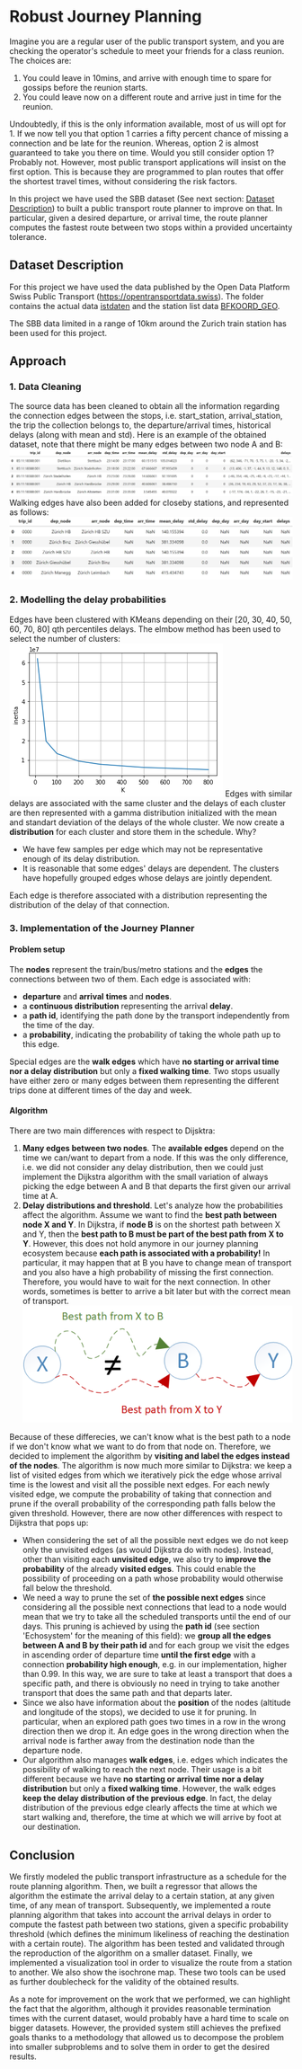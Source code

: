 # Robust Journey Planning
Imagine you are a regular user of the public transport system, and you are checking the operator's schedule to meet your friends for a class reunion. The choices are:
1. You could leave in 10mins, and arrive with enough time to spare for gossips before the reunion starts.
2. You could leave now on a different route and arrive just in time for the reunion.

Undoubtedly, if this is the only information available, most of us will opt for 1. If we now tell you that option 1 carries a fifty percent chance of missing a connection and be late for the reunion. Whereas, option 2 is almost guaranteed to take you there on time. Would you still consider option 1? Probably not. However, most public transport applications will insist on the first option. This is because they are programmed to plan routes that offer the shortest travel times, without considering the risk factors.

In this project we have used the SBB dataset (See next section: [Dataset Description](#dataset-description)) to built a public transport route planner to improve on that. In particular, given a desired departure, or arrival time, the route planner computes the fastest route between two stops within a provided uncertainty tolerance. 

## Dataset Description

For this project we have used the data published by the Open Data Platform Swiss Public Transport (<https://opentransportdata.swiss>). The folder contains the actual data [istdaten](<https://opentransportdata.swiss/en/dataset/istdaten>) and the station list data [BFKOORD_GEO](https://opentransportdata.swiss/de/cookbook/hafas-rohdaten-format-hrdf/#Abgrenzung).

The SBB data limited in a range of 10km around the Zurich train station has been used for this project.
## Approach
### 1. Data Cleaning
The source data has been cleaned to obtain all the information regarding the connection edges between the stops, i.e. start_station, arrival_station, the trip the collection belongs to, the departure/arrival times, historical delays (along with mean and std). Here is an example of the obtained dataset, note that there might be many edges between two node A and B:
![image info](./img/cleaned_data.JPG)
Walking edges have also been added for closeby stations, and represented as follows:
![image info](./img/walk_edges.JPG)

### 2. Modelling the delay probabilities
Edges have been clustered with KMeans depending on their [20, 30, 40, 50, 60, 70, 80] qth percentiles delays. The elmbow method has been used to select the number of clusters:
![image info](./img/elbow_method.png)
Edges with similar delays are associated with the same cluster and the delays of each cluster are then represented with a gamma distribution initialized with the mean and standart deviation of the delays of the whole cluster.
We now create a  **distribution**  for each cluster and store them in the schedule. Why?

-   We have few samples per edge which may not be representative enough of its delay distribution.
-   It is reasonable that some edges' delays are dependent. The clusters have hopefully grouped edges whose delays are jointly dependent.

Each edge is therefore associated with a distribution representing the distribution of the delay of that connection.

### 3. Implementation of the Journey Planner
#### Problem setup
The  **nodes**  represent the train/bus/metro stations and the  **edges**  the connections between two of them. Each edge is associated with:
-   **departure**  and  **arrival**  **times**  and  **nodes**.
-   a  **continuous distribution**  representing the arrival  **delay**.
-   a  **path id**, identifying the path done by the transport independently from the time of the day.
-   a  **probability**, indicating the probability of taking the whole path up to this edge.

Special edges are the  **walk edges**  which have  **no starting or arrival time nor a delay distribution**  but only a  **fixed walking time**. Two stops usually have either zero or many edges between them representing the different trips done at different times of the day and week.
#### Algorithm
There are two main differences with respect to Dijsktra:
1. **Many edges between two nodes**. The **available edges** depend on the time we can/want to depart from a node. If this was the only difference, i.e. we did not consider any delay distribution, then we could just implement the Dijkstra algorithm with the small variation of always picking the edge between A and B that departs the first given our arrival time at A.
2. **Delay distributions and threshold**. Let's analyze how the probabilities affect the algorithm. Assume we want to find the **best path between node X and Y**. In Dijkstra, if **node B** is on the shortest path between X and Y, then the **best path to B must be part of the best path from X to Y**. However, this does not hold anymore in our journey planning ecosystem because **each path is associated with a probability!**  In particular, it may happen that at B you have to change mean of transport and you also have a high probability of missing the first connection. Therefore, you would have to wait for the next connection. In other words, sometimes is better to arrive a bit later but with the correct mean of transport.
![image info](./img/best_paths.png)

Because of these differecies, we can't know what is the best path to a node if we don't know what we want to do from that node on. Therefore, we decided to implement the algorithm by **visiting and label the edges instead of the nodes**. The algorithm is now much more similar to Dijkstra: we keep a list of visited edges from which we iteratively pick the edge whose arrival time is the lowest and visit all the possible next edges. For each newly visited edge, we compute the probability of taking that connection and prune if the overall probability of the corresponding path falls below the given threshold. However, there are now other differences with respect to Dijkstra that pops up:
-   When considering the set of all the possible next edges we do not keep only the unvisited edges (as would Dijkstra do with nodes). Instead, other than visiting each  **unvisited edge**, we also try to  **improve the probability**  of the already  **visited edges**. This could enable the possibility of proceeding on a path whose probability would otherwise fall below the threshold.
-   We need a way to prune the set of  **the possible next edges**  since considering all the possible next connections that lead to a node would mean that we try to take all the scheduled transports until the end of our days. This pruning is achieved by using the  **path id**  (see section 'Echosystem' for the meaning of this field): we  **group all the edges between A and B by their path id**  and for each group we visit the edges in ascending order of departure time  **until the first edge**  with a connection  **probability high enough**, e.g. in our implementation, higher than 0.99. In this way, we are sure to take at least a transport that does a specific path, and there is obviously no need in trying to take another transport that does the same path and that departs later.
- Since we also have information about the **position** of the nodes (altitude and longitude of the stops), we decided to use it for pruning. In particular, when an explored path goes two times in a row in the wrong direction then we drop it. An edge goes in the wrong direction when the arrival node is farther away from the destination node than the departure node.
-   Our algorithm also manages  **walk edges**, i.e. edges which indicates the possibility of walking to reach the next node. Their usage is a bit different because we have  **no starting or arrival time nor a delay distribution**  but only a  **fixed walking time**. However, the walk edges  **keep the delay distribution of the previous edge**. In fact, the delay distribution of the previous edge clearly affects the time at which we start walking and, therefore, the time at which we will arrive by foot at our destination.

## Conclusion
We firstly modeled the public transport infrastructure as a schedule for the route planning algorithm. Then, we built a regressor that allows the algorithm the estimate the arrival delay to a certain station, at any given time, of any mean of transport. Subsequently, we implemented a route planning algorithm that takes into account the arrival delays in order to compute the fastest path between two stations, given a specific probability threshold (which defines the minimum likeliness of reaching the destination with a certain route). The algorithm has been tested and validated through the reproduction of the algorithm on a smaller dataset. Finally, we implemented a visualization tool in order to visualize the route from a station to another. We also show the isochrone map. These two tools can be used as further doublecheck for the validity of the obtained results.

As a note for improvement on the work that we performed, we can highlight the fact that the algorithm, although it provides reasonable termination times with the current dataset, would probably have a hard time to scale on bigger datasets. However, the provided system still achieves the prefixed goals thanks to a methodology that allowed us to decompose the problem into smaller subproblems and to solve them in order to get the desired results.